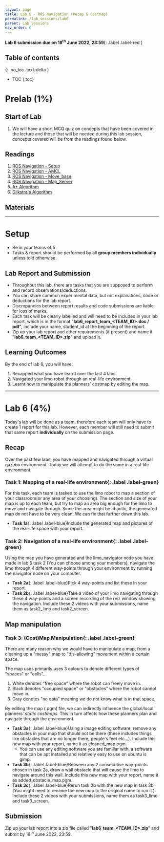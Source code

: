 ```yaml
---
layout: page
title: Lab 6 - ROS Navigation (Recap & Costmap)
permalink: /lab_sessions/lab6
parent: Lab Sessions
nav_order: 6
---
```

**Lab 6 submission due on 18<sup>th</sup> June 2022, 23:59**{: .label .label-red }

## Table of contents
{: .no_toc .text-delta }

- TOC
{:toc}

# Prelab (1%)

## Start of Lab
1. We will have a short MCQ quiz on concepts that have been covered in the lecture and those that will be needed during this lab session, concepts covered will be from the readings found below.

## Readings
1. [ROS Navigation - Setup](http://wiki.ros.org/navigation/Tutorials/RobotSetup)
2. [ROS Navigation - AMCL](http://wiki.ros.org/amcl)
3. [ROS Navigation - Move_base](http://wiki.ros.org/move_base)
4. [ROS Navigation - Map_Server](http://wiki.ros.org/map_server)
5. [A* Algorithm](https://brilliant.org/wiki/a-star-search/)
6. [Dijkstra's Algorithm](https://www.geeksforgeeks.org/dijkstras-shortest-path-algorithm-greedy-algo-7/)

## Materials

----

# Setup
* Be in your teams of 5
* Tasks & report should be performed by all **group members individually** unless told otherwise.

## Lab Report and Submission
* Throughout this lab, there are tasks that you are supposed to perform and record observations/deductions.
* You can share common experimental data, but not explanations, code or deductions for the lab report.
* Discrepancies between report results and code submissions are liable for loss of marks.
* Each task will be clearly labelled and will need to be included in your lab report, which is in the format "**lab6\_report\_team\_<TEAM\_ID>.doc / pdf**", include your name, student_id at the beginning of the report.
* Zip up your lab report and other requirements (if present) and name it "**lab6\_team\_<TEAM\_ID>.zip**" and upload it.

## Learning Outcomes
By the end of lab 6, you will have:
1. Recapped what you have learnt over the last 4 labs.
2. Navigated your limo robot through an real-life environment
3. Learnt how to manipulate the planners' costmap by editing the map.


----

# Lab 6 (4%)

Today's lab will be done as a team, therefore each team will only have to create 1 report for this lab. However, each member will still need to submit that same report **individually** on the submission page.

## Recap
Over the past few labs, you have mapped and navigated through a virtual gazebo environment. Today we will attempt to do the same in a real-life environment.

### **Task 1: Mapping of a real-life environment**{: .label .label-green}
For this task, each team is tasked to use the limo robot to map a section of your classroom(or any area of your choosing). The section and size of your map is up to each team, but try to map an area big enough for the limo to move and navigate through. Since the area might be chaotic, the generated map do not have to be very clean. We can fix that further down this lab.

* **Task 1a**{: .label .label-blue}Include the generated map and pictures of the real-life space with your report.

### **Task 2: Navigation of a real-life environment**{: .label .label-green}
Using the map you have generated and the limo_navigator node you have made in lab 5 task 2 (You can choose among your members), navigate the limo through 4 different way-points through your environment by running the navigator node on your computer.

* **Task 2a**{: .label .label-blue}Pick 4 way-points and list these in your report.
* **Task 2b**{: .label .label-blue}Take a video of your limo navigating through these 4 way-points and a screen recording of the rviz window showing the navigation. Include these 2 videos with your submissions, name them as task2_limo and task2_screen.


## Map manipulation
### **Task 3: (Cost)Map Manipulation**{: .label .label-green}
There are many reason why we would have to manipulate a map, from a cleaning up a "messy" map to "dis-allowing" movement within a certain space.

The map uses primarily uses 3 colours to denote different types of "spaces" or "cells"...
  1. White denotes "free space" where the robot can freely move in.
  2. Black denotes "occupied space" or "obstacles" where the robot cannot move in.
  3. Gray denotes "no data" meaning we do not know what is in that space.

By editing the map (.pgm) file, we can indirectly influence the global/local planners' *static costmaps*. This in turn affects how these planners plan and navigate through the environment.

* **Task 3a**{: .label .label-blue}Using a image editing software, remove any obstacles in your map that should not be there (these includes things like obstacles that are no longer there, people's feet etc...). Include this new map with your report, name it as cleaned_map.pgm.
  * You can use any editing software you are familiar with, a software that can be apt installed and relatively easy to use on ubuntu is gimp.
* **Task 3b**{: .label .label-blue}Between any 2 consecutive way-points chosen in task 2a, draw a wall obstacle that will cause the limo to navigate around this wall. Include this new map with your report, name it as added_obstacle_map.pgm.
* **Task 3c**{: .label .label-blue}Rerun task 2b with the new map in task 3b (You might need to rename the new map to the original name to run it.). Include these 2 videos with your submissions, name them as task3_limo and task3_screen.


## Submission
Zip up your lab report into a zip file called "**lab6\_team\_<TEAM\_ID>.zip**" and submit by 18<sup>th</sup> June 2022, 23:59.